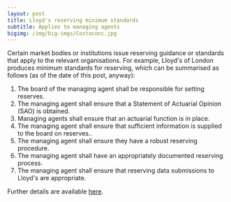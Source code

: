 ```yaml
---
layout: post
title: Lloyd's reserving minimum standards
subtitle: Applies to managing agents
bigimg: /img/big-imgs/Costaconc.jpg
---
```


Certain market bodies or institutions issue reserving guidance or standards that apply to the relevant organisations. For example, Lloyd's of London produces minimum standards for reserving, which can be summarised as follows (as of the date of this post, anyway):

1. The board of the managing agent shall be responsible for setting reserves.
2. The managing agent shall ensure that a Statement of Actuarial Opinion (SAO) is obtained.
3. Managing agents shall ensure that an actuarial function is in place.
4. The managing agent shall ensure that sufficient information is supplied to the board on reserves..
5. The managing agent shall ensure they have a robust reserving procedure.
6. The managing agent shall have an appropriately documented reserving process.
7. The managing agent shall ensure that reserving data submissions to Lloyd's are appropriate.

Further details are available [here](https://www.lloyds.com/the-market/operating-at-lloyds/resources/reserving-guidance).
